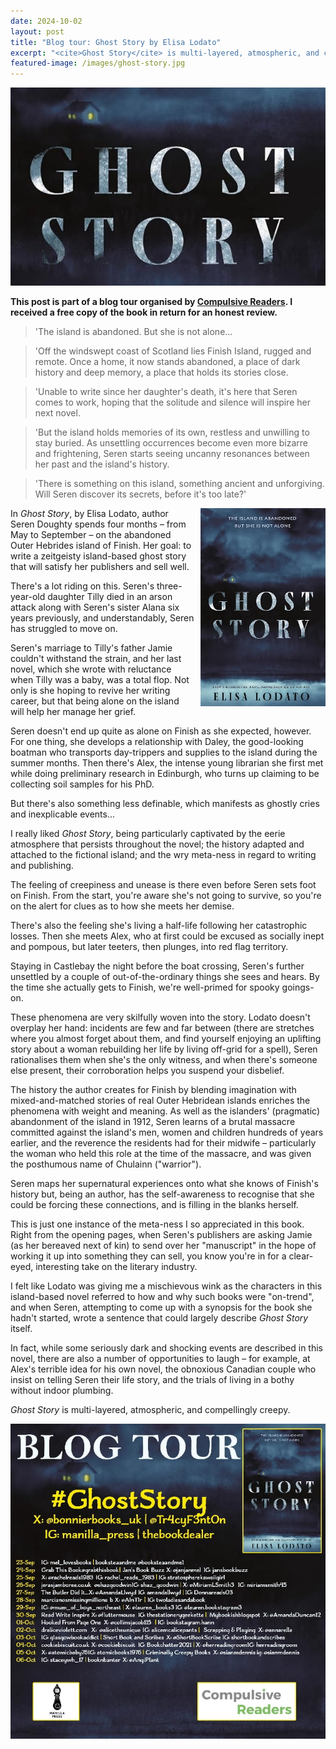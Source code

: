 ```yaml
---
date: 2024-10-02
layout: post
title: "Blog tour: Ghost Story by Elisa Lodato"
excerpt: "<cite>Ghost Story</cite> is multi-layered, atmospheric, and compellingly creepy."
featured-image: /images/ghost-story.jpg
---
```


![Ghost Story](/images/ghost-story.jpg)

**This post is part of a blog tour organised by [Compulsive Readers](https://www.compulsivereaders.com/). I received a free copy of the book in return for an honest review.**

> 'The island is abandoned. But she is not alone...

> 'Off the windswept coast of Scotland lies Finish Island, rugged and remote. Once a home, it now stands abandoned, a place of dark history and deep memory, a place that holds its stories close.

> 'Unable to write since her daughter's death, it's here that Seren comes to work, hoping that the solitude and silence will inspire her next novel.

> 'But the island holds memories of its own, restless and unwilling to stay buried. As unsettling occurrences become even more bizarre and frightening, Seren starts seeing uncanny resonances between her past and the island's history.

> 'There is something on this island, something ancient and unforgiving. Will Seren discover its secrets, before it's too late?'

<img src="/images/ghost-story-200.jpg" alt="Ghost Story" style="float: right; margin-bottom: 10px; margin-left: 10px;">

In <cite>Ghost Story</cite>, by Elisa Lodato, author Seren Doughty spends four months &ndash; from May to September &ndash; on the abandoned Outer Hebrides island of Finish. Her goal: to write a zeitgeisty island-based ghost story that will satisfy her publishers and sell well.

There's a lot riding on this. Seren's three-year-old daughter Tilly died in an arson attack along with Seren's sister Alana six years previously, and understandably, Seren has struggled to move on.

Seren's marriage to Tilly's father Jamie couldn't withstand the strain, and her last novel, which she wrote with reluctance when Tilly was a baby, was a total flop. Not only is she hoping to revive her writing career, but that being alone on the island will help her manage her grief.

Seren doesn't end up quite as alone on Finish as she expected, however. For one thing, she develops a relationship with Daley, the good-looking boatman who transports day-trippers and supplies to the island during the summer months. Then there's Alex, the intense young librarian she first met while doing preliminary research in Edinburgh, who turns up claiming to be collecting soil samples for his PhD.

But there's also something less definable, which manifests as ghostly cries and 
inexplicable events...

I really liked <cite>Ghost Story</cite>, being particularly captivated by the eerie atmosphere that persists throughout the novel; the history adapted and attached to the fictional island; and the wry meta-ness in regard to writing and publishing.

The feeling of creepiness and unease is there even before Seren sets foot on Finish. From the start, you're aware she's not going to survive, so you're on the alert for clues as to how she meets her demise.

There's also the feeling she's living a half-life following her catastrophic losses. Then she meets Alex, who at first could be excused as socially inept and pompous, but later teeters, then plunges, into red flag territory.

Staying in Castlebay the night before the boat crossing, Seren's further unsettled by a couple of out-of-the-ordinary things she sees and hears. By the time she actually gets to Finish, we're well-primed for spooky goings-on.

These phenomena are very skilfully woven into the story. Lodato doesn't overplay her hand: incidents are few and far between (there are stretches where you almost forget about them, and find yourself enjoying an uplifting story about a woman rebuilding her life by living off-grid for a spell), Seren rationalises them when she's the only witness, and when there's someone else present, their corroboration helps you suspend your disbelief.

The history the author creates for Finish by blending imagination with mixed-and-matched stories of real Outer Hebridean islands enriches the phenomena with weight and meaning. As well as the islanders' (pragmatic) abandonment of the island in 1912, Seren learns of a brutal massacre committed against the island's men, women and children hundreds of years earlier, and the reverence the residents had for their midwife &ndash; particularly the woman who held this role at the time of the massacre, and was given the posthumous name of Chulainn ("warrior"). 

Seren maps her supernatural experiences onto what she knows of Finish's history but, being an author, has the self-awareness to recognise that she could be forcing these connections, and is filling in the blanks herself.

This is just one instance of the meta-ness I so appreciated in this book. Right from the opening pages, when Seren's publishers are asking Jamie (as her bereaved next of kin) to send over her "manuscript" in the hope of working it up into something they can sell, you know you're in for a clear-eyed, interesting take on the literary industry.

I felt like Lodato was giving me a mischievous wink as the characters in this island-based novel referred to how and why such books were "on-trend", and when Seren, attempting to come up with a synopsis for the book she hadn't started, wrote a sentence that could largely describe <cite>Ghost Story</cite> itself.

In fact, while some seriously dark and shocking events are described in this novel, there are also a number of opportunities to laugh &ndash; for example, at Alex's terrible idea for his own novel, the obnoxious Canadian couple who insist on telling Seren their life story, and the trials of living in a bothy without indoor plumbing.

<cite>Ghost Story</cite> is multi-layered, atmospheric, and compellingly creepy.

![Ghost Story blog tour banner](/images/ghost-story-banner.jpg)
